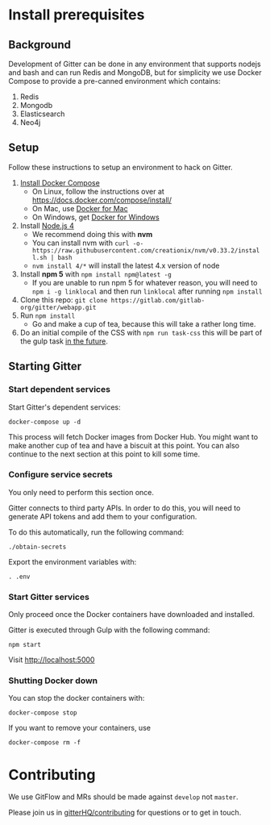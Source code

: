 # Install prerequisites

## Background

Development of Gitter can be done in any environment that supports nodejs and bash and can run Redis and MongoDB, but for simplicity
we use Docker Compose to provide a pre-canned environment which contains:

1. Redis
1. Mongodb
1. Elasticsearch
1. Neo4j

## Setup

Follow these instructions to setup an environment to hack on Gitter.

1. [Install Docker Compose](https://docs.docker.com/compose/install/)
   * On Linux, follow the instructions over at  https://docs.docker.com/compose/install/
   * On Mac, use [Docker for Mac](https://docs.docker.com/docker-for-mac/install/)
   * On Windows, get [Docker for Windows](https://docs.docker.com/docker-for-windows/install/)
1. Install [Node.js 4](https://nodejs.org/dist/latest-v4.x/)
   * We recommend doing this with **nvm**
   * You can install nvm with `curl -o- https://raw.githubusercontent.com/creationix/nvm/v0.33.2/install.sh | bash`
   * `nvm install 4/*` will install the latest 4.x version of node
1. Install **npm 5** with `npm install npm@latest -g`
   * If you are unable to run npm 5 for whatever reason, you will need to `npm i -g linklocal` and then run `linklocal` after running `npm install`
1. Clone this repo: `git clone https://gitlab.com/gitlab-org/gitter/webapp.git`
1. Run `npm install`
   * Go and make a cup of tea, because this will take a rather long time.
1. Do an initial compile of the CSS with `npm run task-css` this will be part of the gulp task [in the future](https://gitlab.com/gitlab-org/gitter/webapp/issues/1741).


## Starting Gitter

### Start dependent services

Start Gitter's dependent services:

```shell
docker-compose up -d
```

This process will fetch Docker images from Docker Hub. You might want to make another cup of tea and have a biscuit at this point. You can also continue to the next section at this point to kill some time.

### Configure service secrets

You only need to perform this section once.

Gitter connects to third party APIs. In order to do this, you will need to generate API tokens and add them to your configuration.

To do this automatically, run the following command:
```shell
./obtain-secrets
```

Export the environment variables with:

```shell
. .env
```

### Start Gitter services

Only proceed once the Docker containers have downloaded and installed.

Gitter is executed through Gulp with the following command:
```shell
npm start
```

Visit [http://localhost:5000](http://localhost:5000)

### Shutting Docker down

You can stop the docker containers with:

```shell
docker-compose stop
```

If you want to remove your containers, use

```shell
docker-compose rm -f
```

# Contributing

We use GitFlow and MRs should be made against `develop` not `master`.

Please join us in [gitterHQ/contributing](https://gitter.im/gitterHQ/contributing) for questions or to get in touch.
